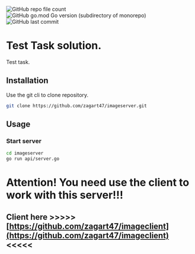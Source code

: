 ![GitHub repo file count](https://img.shields.io/github/directory-file-count/zagart47/imageserver)
![GitHub go.mod Go version (subdirectory of monorepo)](https://img.shields.io/github/go-mod/go-version/zagart47/imageserver?filename=go.mod)
![GitHub last commit](https://img.shields.io/github/last-commit/zagart47/imageserver)
# Test Task solution.

Test task.

## Installation

Use the git cli to clone repository.

```bash
git clone https://github.com/zagart47/imageserver.git
```

## Usage
### Start server
```bash
cd imageserver
go run api/server.go
```

# Attention! You need use the client to work with this server!!!

## Client here >>>>>[https://github.com/zagart47/imageclient](https://github.com/zagart47/imageclient)<<<<<


